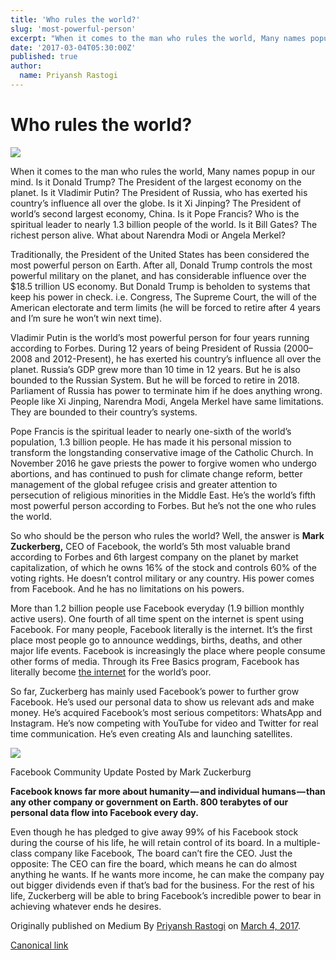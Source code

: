 ```yaml
---
title: 'Who rules the world?'
slug: 'most-powerful-person'
excerpt: "When it comes to the man who rules the world, Many names popup in our mind. Is it Donald Trump? The President of the largest economy on the…"
date: '2017-03-04T05:30:00Z'
published: true
author:
  name: Priyansh Rastogi
---
```


# Who rules the world?

![](https://cdn-images-1.medium.com/max/800/1*SMq07lYBU-QXNIJnMfElwg.png)

When it comes to the man who rules the world, Many names popup in our mind. Is it Donald Trump? The President of the largest economy on the planet. Is it Vladimir Putin? The President of Russia, who has exerted his country’s influence all over the globe. Is it Xi Jinping? The President of world’s second largest economy, China. Is it Pope Francis? Who is the spiritual leader to nearly 1.3 billion people of the world. Is it Bill Gates? The richest person alive. What about Narendra Modi or Angela Merkel?

Traditionally, the President of the United States has been considered the most powerful person on Earth. After all, Donald Trump controls the most powerful military on the planet, and has considerable influence over the $18.5 trillion US economy. But Donald Trump is beholden to systems that keep his power in check. i.e. Congress, The Supreme Court, the will of the American electorate and term limits (he will be forced to retire after 4 years and I’m sure he won’t win next time).

Vladimir Putin is the world’s most powerful person for four years running according to Forbes. During 12 years of being President of Russia (2000–2008 and 2012-Present), he has exerted his country’s influence all over the planet. Russia’s GDP grew more than 10 time in 12 years. But he is also bounded to the Russian System. But he will be forced to retire in 2018. Parliament of Russia has power to terminate him if he does anything wrong. People like Xi Jinping, Narendra Modi, Angela Merkel have same limitations. They are bounded to their country’s systems.

Pope Francis is the spiritual leader to nearly one-sixth of the world’s population, 1.3 billion people. He has made it his personal mission to transform the longstanding conservative image of the Catholic Church. In November 2016 he gave priests the power to forgive women who undergo abortions, and has continued to push for climate change reform, better management of the global refugee crisis and greater attention to persecution of religious minorities in the Middle East. He’s the world’s fifth most powerful person according to Forbes. But he’s not the one who rules the world.

So who should be the person who rules the world? Well, the answer is **Mark Zuckerberg,** CEO of Facebook, the world’s 5th most valuable brand according to Forbes and 6th largest company on the planet by market capitalization, of which he owns 16% of the stock and controls 60% of the voting rights. He doesn’t control military or any country. His power comes from Facebook. And he has no limitations on his powers.

More than 1.2 billion people use Facebook everyday (1.9 billion monthly active users). One fourth of all time spent on the internet is spent using Facebook. For many people, Facebook literally is the internet. It’s the first place most people go to announce weddings, births, deaths, and other major life events. Facebook is increasingly the place where people consume other forms of media. Through its Free Basics program, Facebook has literally become [the internet](https://en.wikipedia.org/wiki/Facebook_Free_Basics) for the world’s poor.

So far, Zuckerberg has mainly used Facebook’s power to further grow Facebook. He’s used our personal data to show us relevant ads and make money. He’s acquired Facebook’s most serious competitors: WhatsApp and Instagram. He’s now competing with YouTube for video and Twitter for real time communication. He’s even creating AIs and launching satellites.

![](https://cdn-images-1.medium.com/max/800/1*jeLC2c-jfI4qCpjv_mbE-g.jpeg)

Facebook Community Update Posted by Mark Zuckerburg

**Facebook knows far more about humanity — and individual humans — than any other company or government on Earth. 800 terabytes of our personal data flow into Facebook every day.**

Even though he has pledged to give away 99% of his Facebook stock during the course of his life, he will retain control of its board. In a multiple-class company like Facebook, The board can’t fire the CEO. Just the opposite: The CEO can fire the board, which means he can do almost anything he wants. If he wants more income, he can make the company pay out bigger dividends even if that’s bad for the business. For the rest of his life, Zuckerberg will be able to bring Facebook’s incredible power to bear in achieving whatever ends he desires.

Originally published on Medium By [Priyansh Rastogi](https://medium.com/@priyanshrastogi) on [March 4, 2017](https://medium.com/p/b3b36daa69ab).

[Canonical link](https://medium.com/@priyanshrastogi/who-rules-the-world-b3b36daa69ab)
